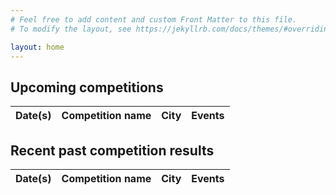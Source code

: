 ```yaml
---
# Feel free to add content and custom Front Matter to this file.
# To modify the layout, see https://jekyllrb.com/docs/themes/#overriding-theme-defaults

layout: home
---
```


<h2>Upcoming competitions</h2>
<table>
	<thead>
		<tr>
			<th>Date(s)</th>
			<th>Competition name</th>
			<th>City</th>
			<th>Events</th>
		</tr>
	</thead>
	<tbody id="future-competitions"></tbody>
</table>

<h2>Recent past competition results</h2>
<table>
	<thead>
		<tr>
			<th>Date(s)</th>
			<th>Competition name</th>
			<th>City</th>
			<th>Events</th>
		</tr>
	</thead>
	<tbody id="past-competitions"></tbody>
</table>